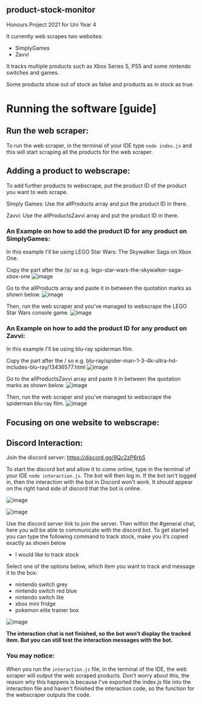 ## product-stock-monitor

Honours Project 2021 for Uni Year 4

It currently web scrapes two websites:

- SimplyGames
- Zavvi

It tracks multiple products such as Xbox Series S, PS5 and some nintendo switches and games.

Some products show out of stock as false and products as in stock as true.

# Running the software [guide]

## Run the web scraper:

To run the web scraper, in the terminal of your IDE type `node index.js` and this will start scraping all the products for the web scraper.

## Adding a product to webscrape:

To add further products to webscrape, put the product ID of the product you want to web scrape.

Simply Games:
Use the allProducts array and put the product ID in there.

Zavvi:
Use the allProductsZavvi array and put the product ID in there.

### An Example on how to add the product ID for any product on SimplyGames:
In this example I'll be using LEGO Star Wars: The Skywalker Saga on Xbox One.

Copy the part after the /p/ so e.g. lego-star-wars-the-skywalker-saga-xbox-one
![image](https://user-images.githubusercontent.com/23563378/167918616-aaa583a7-b70e-48ab-9d48-3b618e1526c1.png)

Go to the allProducts array and paste it in between the quotation marks as shown below.
![image](https://user-images.githubusercontent.com/23563378/167919107-42e30774-831f-495a-9c17-6b9de3cf200c.png)

Then, run the web scraper and you've managed to webscrape the LEGO Star Wars console game.
![image](https://user-images.githubusercontent.com/23563378/167919305-5c74122e-7030-4c58-90ef-7f6645fa31f7.png)



### An Example on how to add the product ID for any product on Zavvi:

In this example I'll be using blu-ray spiderman film.

Copy the part after the / so e.g. blu-ray/spider-man-1-3-4k-ultra-hd-includes-blu-ray/13436577.html
![image](https://user-images.githubusercontent.com/23563378/167905134-01894d8d-9475-4765-9512-786f4ca5b49b.png)

Go to the allProductsZavvi array and paste it in between the quotation marks as shown below.
![image](https://user-images.githubusercontent.com/23563378/167905481-37deaba6-cba8-4cc8-b115-b97a882f37f5.png)

Then, run the web scraper and you've managed to webscrape the spiderman blu-ray film.
![image](https://user-images.githubusercontent.com/23563378/167906301-0f481d9c-7412-4957-8ae9-7d69ccba0b9d.png)



## Focusing on one website to webscrape:


## Discord Interaction:

Join the discord server: https://discord.gg/9Qc2zP6rbS

To start the discord bot and allow it to come online, type in the terminal of your IDE `node interaction.js`. The bot will then log in. If the bot isn't logged in, then the interaction with the bot in Discord won't work. It should appear on the right hand side of discord that the bot is online.

![image](https://user-images.githubusercontent.com/23563378/167906600-9bc724ca-0119-4c92-a3d5-ad36df7c64e8.png)


![image](https://user-images.githubusercontent.com/23563378/167906814-3b86b118-f97f-4627-9591-5a13b6a5a072.png)



Use the discord server link to join the server. Then within the #general chat, here you will be able to communicate with the discord bot. To get started you can type the following command to track stock, make you it’s copied exactly as shown below

- I would like to track stock

Select one of the options below, which item you want to track and message it to the box:

- nintendo switch grey
- nintendo switch red blue
- nintendo switch lite
- xbox mini fridge
- pokemon elite trainer box

![image](https://user-images.githubusercontent.com/23563378/167919707-2baf2473-7b28-42c2-94a2-e102c6406419.png)


**The interaction chat is not finished, so the bot won't display the tracked item. But you can still test the interaction messages with the bot.**

### You may notice:
When you run the `interaction.js` file, in the terminal of the IDE, the web scraper will output the web scraped products. Don't worry about this, the reason why this happens is because I've exported the index.js file into the interaction file and haven't finished the interaction code, so the function for the webscraper outputs the code.

